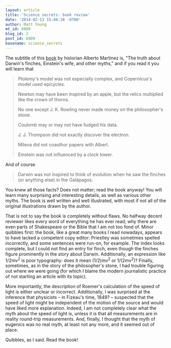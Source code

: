 ```yaml
---
layout: article
title: 'Science secrets: book review'
date: '2014-02-13 15:40:38 -0700'
author: Matt Young
mt_id: 6909
blog_id: 2
post_id: 6909
basename: science_secrets
---
```

The subtitle of this [book](http://www.amazon.com/Science-Secrets-Darwins-Finches-Einsteins/dp/0822944073) by historian Alberto Martinez is, "The truth about Darwin's finches, Einstein's wife, and other myths," and if you read it you will learn that

> Ptolemy's model was not especially complex, and Copernicus's model used epicycles.
> 
> Newton may have been inspired by an apple, but the relics multiplied like the crown of thorns.
> 
> No one except J. K. Rowling never made money on the philosopher's stone.
> 
> Coulomb may or may not have fudged his data.
> 
> J. J. Thompson did not exactly discover the electron.
> 
> Mileva did not coauthor papers with Albert.
> 
> Einstein was not influenced by a clock tower.

And of course

> Darwin was not inspired to think of evolution when he saw the finches (or anything else) in the Galápagos.

You knew all those facts? Does not matter; read the book anyway! You will learn many surprising and interesting details, as well as various other myths. The book is well written and well illustrated, with most if not all of the original illustrations drawn by the author. 

That is not to say the book is completely without flaws. No halfway decent reviewer likes every word of everything he has ever read; why there are even parts of Shakespeare or the Bible that I am not too fond of. Minor quibbles first: the book, like a great many books I read nowadays, appears to have lacked a competent copy editor: Priestley was sometimes spelled incorrectly, and some sentences were run-on, for example. The index looks complete, but I could not find an entry for finch, even though the finches figure prominently in the story about Darwin. Additionally, an expression like 1/2mv<sup>2</sup> is poor typography: does it mean (1/2)mv<sup>2</sup> or 1/(2mv<sup>2</sup>)? Finally, sometimes, as in the story of the philosopher's stone, I had trouble figuring out where we were going (for which I blame the modern journalistic practice of not starting an article with its topic).

More importantly, the description of Roemer's calculation of the speed of light is either unclear or incorrect. Additionally, I was surprised at the inference that physicists &ndash; in Fizeau's time, 1849? &ndash; suspected that the speed of light might be independent of the motion of the source and would have liked more explanation. Indeed, I am not completely clear what the myth about the speed of light is, unless it is that all measurements are in reality round-trip measurements. And, finally, I thought that the myth of eugenics was no real myth, at least not any more, and it seemed out of place.

Quibbles, as I said.  Read the book!
